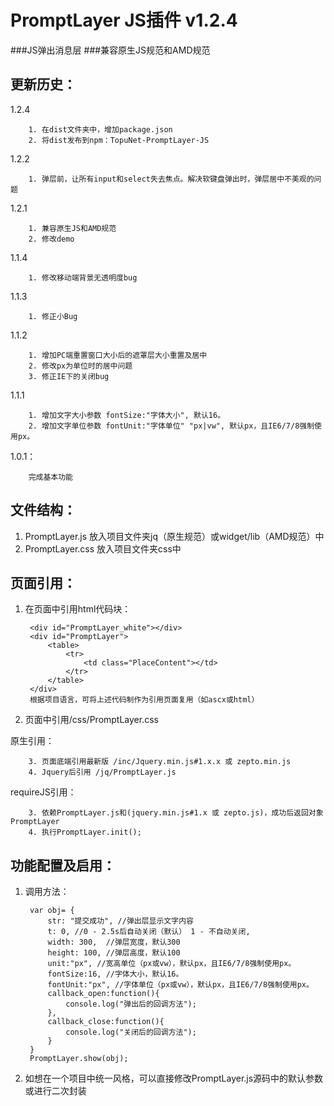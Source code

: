 # PromptLayer JS插件 v1.2.4
###JS弹出消息层
###兼容原生JS规范和AMD规范

更新历史：
--------------

1.2.4

	    1. 在dist文件夹中，增加package.json
	    2. 将dist发布到npm：TopuNet-PromptLayer-JS

1.2.2

		1. 弹层前，让所有input和select失去焦点。解决软键盘弹出时，弹层居中不美观的问题

1.2.1

		1. 兼容原生JS和AMD规范
		2. 修改demo

1.1.4

		1. 修改移动端背景无透明度bug


1.1.3

		1. 修正小Bug

1.1.2

		1. 增加PC端重置窗口大小后的遮罩层大小重置及居中
		2. 修改px为单位时的居中问题
		3. 修正IE下的关闭bug

1.1.1

		1. 增加文字大小参数 fontSize:"字体大小", 默认16。
		2. 增加文字单位参数 fontUnit:"字体单位" "px|vw", 默认px，且IE6/7/8强制使用px。

1.0.1：

		完成基本功能

文件结构：
-------------
1. PromptLayer.js 放入项目文件夹jq（原生规范）或widget/lib（AMD规范）中
2. PromptLayer.css 放入项目文件夹css中

页面引用：
-------------
1. 在页面中引用html代码块：

		<div id="PromptLayer_white"></div>
		<div id="PromptLayer">
		    <table>
		        <tr>
		            <td class="PlaceContent"></td>
		        </tr>
		    </table>
		</div>
		根据项目语言，可将上述代码制作为引用页面复用（如ascx或html）
2. 页面<head>中引用/css/PromptLayer.css

原生引用：

		3. 页面底端引用最新版 /inc/Jquery.min.js#1.x.x 或 zepto.min.js
		4. Jquery后引用 /jq/PromptLayer.js

requireJS引用：

        3. 依赖PromptLayer.js和(jquery.min.js#1.x 或 zepto.js)，成功后返回对象PromptLayer
        4. 执行PromptLayer.init();

功能配置及启用：
--------------

1. 调用方法：

		var obj= {
			str: "提交成功", //弹出层显示文字内容
			t: 0, //0 - 2.5s后自动关闭（默认） 1 - 不自动关闭,
			width: 300,  //弹层宽度，默认300
			height: 100, //弹层高度，默认100
			unit:"px", //宽高单位（px或vw），默认px，且IE6/7/8强制使用px。
			fontSize:16, //字体大小，默认16。
			fontUnit:"px", //字体单位（px或vw），默认px，且IE6/7/8强制使用px。
			callback_open:function(){
				console.log("弹出后的回调方法");
			},
			callback_close:function(){
				console.log("关闭后的回调方法");
			}
		}
		PromptLayer.show(obj);

2. 如想在一个项目中统一风格，可以直接修改PromptLayer.js源码中的默认参数或进行二次封装

